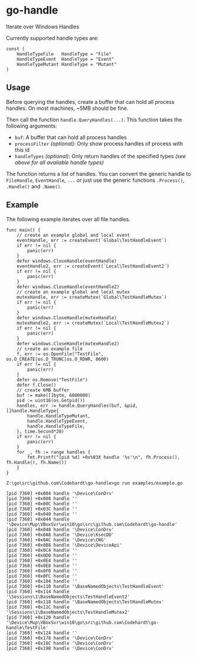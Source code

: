 # go-handle
Iterate over Windows Handles

Currently supported handle types are:

```golang
const (
	HandleTypeFile   HandleType = "File"
	HandleTypeEvent  HandleType = "Event"
	HandleTypeMutant HandleType = "Mutant"
)
```

## Usage

Before querying the handles, create a buffer that can hold all process handles. On most machines, ~5MB should be fine.

Then call the function `handle.QueryHandles(...)`. This function takes the following arguments:

 - `buf`: A buffer that can hold all process handles
 - `processFilter` _(optional)_: Only show process handles of process with this id
 - `handleTypes` _(optional)_: Only return handles of the specified types _(see above for all available handle types)_

The function returns a list of handles. You can convert the generic handle to `FileHandle`, `EventHandle`, `...` or just use the generic functions `.Process()`, `.Handle()` and `.Name()`. 

## Example
The following example iterates over all file handles.

```golang
func main() {
	// create an example global and local event
	eventHandle, err := createEvent(`Global\TestHandleEvent`)
	if err != nil {
		panic(err)
	}
	defer windows.CloseHandle(eventHandle)
	eventHandle2, err := createEvent(`Local\TestHandleEvent2`)
	if err != nil {
		panic(err)
	}
	defer windows.CloseHandle(eventHandle2)
	// create an example global and local mutex
	mutexHandle, err := createMutex(`Global\TestHandleMutex`)
	if err != nil {
		panic(err)
	}
	defer windows.CloseHandle(mutexHandle)
	mutexHandle2, err := createMutex(`Local\TestHandleMutex2`)
	if err != nil {
		panic(err)
	}
	defer windows.CloseHandle(mutexHandle2)
	// create an example file
	f, err := os.OpenFile("TestFile", os.O_CREATE|os.O_TRUNC|os.O_RDWR, 0600)
	if err != nil {
		panic(err)
	}
	defer os.Remove("TestFile")
	defer f.Close()
	// create 6MB buffer
	buf := make([]byte, 6000000)
	pid := uint16(os.Getpid())
	handles, err := handle.QueryHandles(buf, &pid, []handle.HandleType{
		handle.HandleTypeMutant,
		handle.HandleTypeEvent,
		handle.HandleTypeFile,
	}, time.Second*20)
	if err != nil {
		panic(err)
	}
	for _, fh := range handles {
		fmt.Printf("[pid %d] +0x%03X handle '%s'\n", fh.Process(), fh.Handle(), fh.Name())
	}
}
```

`Z:\go\src\github.com\Codehardt\go-handle>go run examples/example.go`
```
[pid 7360] +0x004 handle '\Device\ConDrv'
[pid 7360] +0x008 handle ''
[pid 7360] +0x00C handle ''
[pid 7360] +0x03C handle ''
[pid 7360] +0x040 handle ''
[pid 7360] +0x044 handle '\Device\Mup\VBoxSvr\win10\go\src\github.com\Codehardt\go-handle'
[pid 7360] +0x048 handle '\Device\ConDrv'
[pid 7360] +0x0A8 handle '\Device\KsecDD'
[pid 7360] +0x0AC handle '\Device\CNG'
[pid 7360] +0x0B8 handle '\Device\DeviceApi'
[pid 7360] +0x0C4 handle ''
[pid 7360] +0x0D0 handle ''
[pid 7360] +0x0E4 handle ''
[pid 7360] +0x0E8 handle ''
[pid 7360] +0x0F0 handle ''
[pid 7360] +0x0FC handle ''
[pid 7360] +0x104 handle ''
[pid 7360] +0x110 handle '\BaseNamedObjects\TestHandleEvent'
[pid 7360] +0x114 handle '\Sessions\1\BaseNamedObjects\TestHandleEvent2'
[pid 7360] +0x118 handle '\BaseNamedObjects\TestHandleMutex'
[pid 7360] +0x11C handle '\Sessions\1\BaseNamedObjects\TestHandleMutex2'
[pid 7360] +0x120 handle '\Device\Mup\VBoxSvr\win10\go\src\github.com\Codehardt\go-handle\TestFile'
[pid 7360] +0x124 handle ''
[pid 7360] +0x178 handle '\Device\ConDrv'
[pid 7360] +0x18C handle '\Device\ConDrv'
[pid 7360] +0x190 handle '\Device\ConDrv'
```